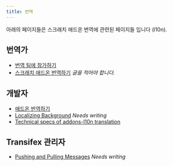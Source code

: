 ```yaml
---
title: 번역
---
```


아래의 페이지들은 스크래치 애드온 번역에 관련된 페이지들 입니다 (l10n).

## 번역가
- [번역 팀에 참가하기](번역-팀에-참가하기)
- [스크래치 애드온 번역하기](스크래치-애드온-번역하기) _글을 적어야 합니다._

## 개발자
- [애드온 번역하기](애드온-번역하기)
- [Localizing Background](localizing-background) _Needs writing_
- [Technical specs of addons-l10n translation](https://github.com/ScratchAddons/ScratchAddons/blob/master/addons-l10n/README.md)

## Transifex 관리자
- [Pushing and Pulling Messages](pushing-and-pulling-messages) _Needs writing_
